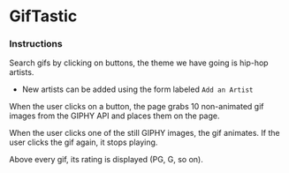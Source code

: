 # GifTastic

### Instructions

Search gifs by clicking on buttons, the theme we have going is hip-hop artists.

 * New artists can be added using the form labeled `Add an Artist`

When the user clicks on a button, the page grabs 10 non-animated gif images from the GIPHY API and places them on the page.

When the user clicks one of the still GIPHY images, the gif animates. If the user clicks the gif again, it stops playing.

Above every gif, its rating is displayed (PG, G, so on).
